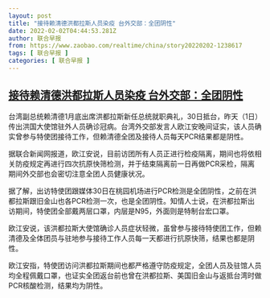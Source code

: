 ```yaml
---
layout: post
title: "接待赖清德洪都拉斯人员染疫 台外交部：全团阴性"
date: 2022-02-02T04:44:53.281Z
author: 联合早报
from: https://www.zaobao.com/realtime/china/story20220202-1238617
tags: [ 联合早报 ]
categories: [ 联合早报 ]
---
```

<!--1643796540000-->
[接待赖清德洪都拉斯人员染疫 台外交部：全团阴性](https://www.zaobao.com/realtime/china/story20220202-1238617)
------

<div>
<p>台湾副总统赖清德1月底出席洪都拉斯新任总统就职典礼，30日抵台，昨天（1日）传出洪国大使馆驻外人员确诊冠病。台湾外交部发言人欧江安晚间证实，该人员确实曾参与特使团接待工作，但赖清德全团及接待人员每天PCR结果都是阴性。</p><p>据联合新闻网报道，欧江安说，目前访团所有人员正进行检疫隔离，期间也将依相关防疫规定再进行四次抗原快筛检测，并于结束隔离前一日再做PCR采检，隔离期间外交部也会密切注意全团人员健康状况。</p><p>据了解，出访特使团跟媒体30日在桃园机场进行PCR检测是全团阴性，之前在洪都拉斯跟旧金山也各PCR检测一次，也是全团阴性。知情人士说，在洪都拉斯出访期间，特使团全部戴两层口罩，内层是N95，外面则是特制台宏口罩。</p><section id="imu"><div id="dfp-ad-imu1">        </div></section><p>欧江安说，该洪都拉斯大使馆确诊人员症状轻微，虽曾参与接待特使团工作，但赖清德及全体团员与驻地参与接待工作人员每一天都进行抗原快筛，结果也都是阴性。</p><p>欧江安指，特使团访问洪都拉斯期间也都严格遵守防疫规定，全团人员及驻馆人员均全程佩戴口罩，也证实全团返台前也曾在洪都拉斯、美国旧金山与返抵台湾时做PCR核酸检测，结果均为阴性。</p>      <div class="cx_paywall_placeholder" id="sph_cdp_40"></div>
</div>
